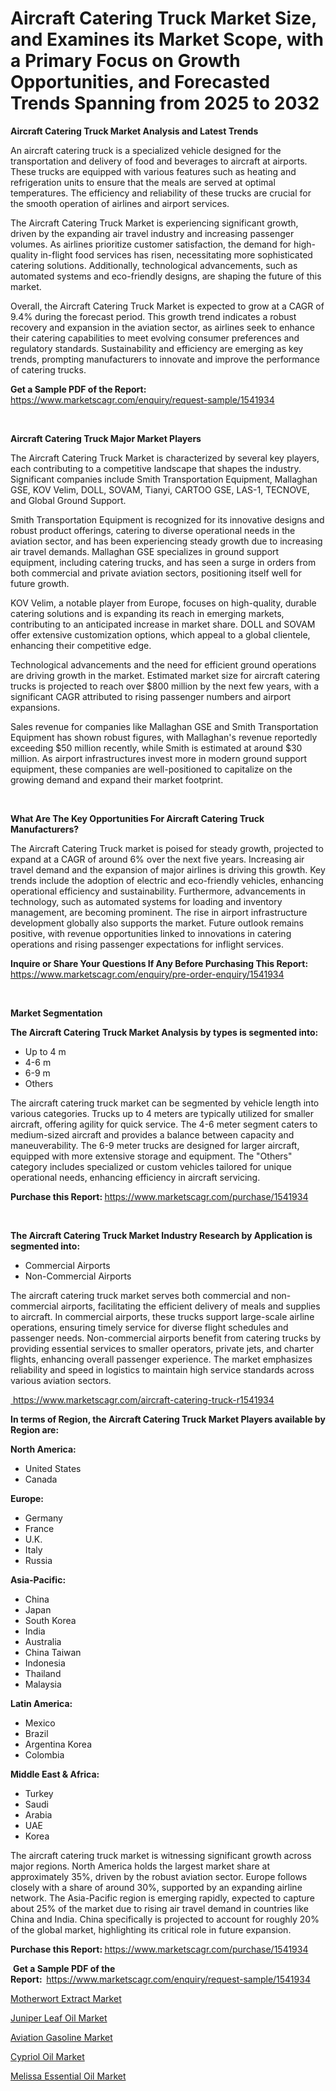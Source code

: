 <p><h1>Aircraft Catering Truck Market Size, and Examines its Market Scope, with a Primary Focus on Growth Opportunities, and Forecasted Trends Spanning from 2025 to 2032</h1></p><p><strong>Aircraft Catering Truck Market Analysis and Latest Trends</strong></p>
<p><p>An aircraft catering truck is a specialized vehicle designed for the transportation and delivery of food and beverages to aircraft at airports. These trucks are equipped with various features such as heating and refrigeration units to ensure that the meals are served at optimal temperatures. The efficiency and reliability of these trucks are crucial for the smooth operation of airlines and airport services.</p><p>The Aircraft Catering Truck Market is experiencing significant growth, driven by the expanding air travel industry and increasing passenger volumes. As airlines prioritize customer satisfaction, the demand for high-quality in-flight food services has risen, necessitating more sophisticated catering solutions. Additionally, technological advancements, such as automated systems and eco-friendly designs, are shaping the future of this market.</p><p>Overall, the Aircraft Catering Truck Market is expected to grow at a CAGR of 9.4% during the forecast period. This growth trend indicates a robust recovery and expansion in the aviation sector, as airlines seek to enhance their catering capabilities to meet evolving consumer preferences and regulatory standards. Sustainability and efficiency are emerging as key trends, prompting manufacturers to innovate and improve the performance of catering trucks.</p></p>
<p><strong>Get a Sample PDF of the Report:&nbsp;</strong> <a href="https://www.marketscagr.com/enquiry/request-sample/1541934?utm_campaign=1895&utm_medium=2&utm_source=Github&utm_content=ia&utm_term=30012025&utm_id=aircraft-catering-truck">https://www.marketscagr.com/enquiry/request-sample/1541934</a></p>
<p>&nbsp;</p>
<p><strong>Aircraft Catering Truck Major Market Players</strong></p>
<p><p>The Aircraft Catering Truck Market is characterized by several key players, each contributing to a competitive landscape that shapes the industry. Significant companies include Smith Transportation Equipment, Mallaghan GSE, KOV Velim, DOLL, SOVAM, Tianyi, CARTOO GSE, LAS-1, TECNOVE, and Global Ground Support. </p><p>Smith Transportation Equipment is recognized for its innovative designs and robust product offerings, catering to diverse operational needs in the aviation sector, and has been experiencing steady growth due to increasing air travel demands. Mallaghan GSE specializes in ground support equipment, including catering trucks, and has seen a surge in orders from both commercial and private aviation sectors, positioning itself well for future growth.</p><p>KOV Velim, a notable player from Europe, focuses on high-quality, durable catering solutions and is expanding its reach in emerging markets, contributing to an anticipated increase in market share. DOLL and SOVAM offer extensive customization options, which appeal to a global clientele, enhancing their competitive edge. </p><p>Technological advancements and the need for efficient ground operations are driving growth in the market. Estimated market size for aircraft catering trucks is projected to reach over $800 million by the next few years, with a significant CAGR attributed to rising passenger numbers and airport expansions.</p><p>Sales revenue for companies like Mallaghan GSE and Smith Transportation Equipment has shown robust figures, with Mallaghan's revenue reportedly exceeding $50 million recently, while Smith is estimated at around $30 million. As airport infrastructures invest more in modern ground support equipment, these companies are well-positioned to capitalize on the growing demand and expand their market footprint.</p></p>
<p>&nbsp;</p>
<p><strong>What Are The Key Opportunities For Aircraft Catering Truck Manufacturers?</strong></p>
<p><p>The Aircraft Catering Truck market is poised for steady growth, projected to expand at a CAGR of around 6% over the next five years. Increasing air travel demand and the expansion of major airlines is driving this growth. Key trends include the adoption of electric and eco-friendly vehicles, enhancing operational efficiency and sustainability. Furthermore, advancements in technology, such as automated systems for loading and inventory management, are becoming prominent. The rise in airport infrastructure development globally also supports the market. Future outlook remains positive, with revenue opportunities linked to innovations in catering operations and rising passenger expectations for inflight services.</p></p>
<p><strong>Inquire or Share Your Questions If Any Before Purchasing This Report:</strong> <a href="https://www.marketscagr.com/enquiry/pre-order-enquiry/1541934?utm_campaign=1895&utm_medium=2&utm_source=Github&utm_content=ia&utm_term=30012025&utm_id=aircraft-catering-truck">https://www.marketscagr.com/enquiry/pre-order-enquiry/1541934</a></p>
<p>&nbsp;</p>
<p><strong>Market Segmentation</strong></p>
<p><strong>The Aircraft Catering Truck Market Analysis by types is segmented into:</strong></p>
<p><ul><li>Up to 4 m</li><li>4-6 m</li><li>6-9 m</li><li>Others</li></ul></p>
<p><p>The aircraft catering truck market can be segmented by vehicle length into various categories. Trucks up to 4 meters are typically utilized for smaller aircraft, offering agility for quick service. The 4-6 meter segment caters to medium-sized aircraft and provides a balance between capacity and maneuverability. The 6-9 meter trucks are designed for larger aircraft, equipped with more extensive storage and equipment. The "Others" category includes specialized or custom vehicles tailored for unique operational needs, enhancing efficiency in aircraft servicing.</p></p>
<p><strong>Purchase this Report:&nbsp;</strong><a href="https://www.marketscagr.com/purchase/1541934?utm_campaign=1895&utm_medium=2&utm_source=Github&utm_content=ia&utm_term=30012025&utm_id=aircraft-catering-truck">https://www.marketscagr.com/purchase/1541934</a></p>
<p>&nbsp;</p>
<p><strong>The Aircraft Catering Truck Market Industry Research by Application is segmented into:</strong></p>
<p><ul><li>Commercial Airports</li><li>Non-Commercial Airports</li></ul></p>
<p><p>The aircraft catering truck market serves both commercial and non-commercial airports, facilitating the efficient delivery of meals and supplies to aircraft. In commercial airports, these trucks support large-scale airline operations, ensuring timely service for diverse flight schedules and passenger needs. Non-commercial airports benefit from catering trucks by providing essential services to smaller operators, private jets, and charter flights, enhancing overall passenger experience. The market emphasizes reliability and speed in logistics to maintain high service standards across various aviation sectors.</p></p>
<p><a href="https://www.marketscagr.com/aircraft-catering-truck-r1541934?utm_campaign=1895&utm_medium=2&utm_source=Github&utm_content=ia&utm_term=30012025&utm_id=aircraft-catering-truck">&nbsp;https://www.marketscagr.com/aircraft-catering-truck-r1541934</a></p>
<p><strong>In terms of Region, the Aircraft Catering Truck Market Players available by Region are:</strong></p>
<p>
    <p> <strong> North America: </strong>
        <ul>
            <li>United States</li>
            <li>Canada</li>
        </ul>
        </p> 
    <p> <strong> Europe: </strong>
        <ul>
            <li>Germany</li>
            <li>France</li>
            <li>U.K.</li>
            <li>Italy</li>
            <li>Russia</li>
        </ul>
        </p> 
    <p> <strong> Asia-Pacific: </strong>
        <ul>
            <li>China</li>
            <li>Japan</li>
            <li>South Korea</li>
            <li>India</li>
            <li>Australia</li>
            <li>China Taiwan</li>
            <li>Indonesia</li>
            <li>Thailand</li>
            <li>Malaysia</li>
        </ul>
        </p> 
    <p> <strong> Latin America: </strong>
        <ul>
            <li>Mexico</li>
            <li>Brazil</li>
            <li>Argentina Korea</li>
            <li>Colombia</li>
        </ul>
        </p> 
    <p> <strong> Middle East & Africa: </strong>
        <ul>
            <li>Turkey</li>
            <li>Saudi</li>
            <li>Arabia</li>
            <li>UAE</li>
            <li>Korea</li>
        </ul>
    </p>
    </p>
<p><p>The aircraft catering truck market is witnessing significant growth across major regions. North America holds the largest market share at approximately 35%, driven by the robust aviation sector. Europe follows closely with a share of around 30%, supported by an expanding airline network. The Asia-Pacific region is emerging rapidly, expected to capture about 25% of the market due to rising air travel demand in countries like China and India. China specifically is projected to account for roughly 20% of the global market, highlighting its critical role in future expansion.</p></p>
<p><strong>Purchase this Report: </strong><a href="https://www.marketscagr.com/purchase/1541934?utm_campaign=1895&utm_medium=2&utm_source=Github&utm_content=ia&utm_term=30012025&utm_id=aircraft-catering-truck">https://www.marketscagr.com/purchase/1541934</a></p>
<p>&nbsp;<strong>Get a Sample PDF of the Report:&nbsp;&nbsp;</strong><a href="https://www.marketscagr.com/enquiry/request-sample/1541934?utm_campaign=1895&utm_medium=2&utm_source=Github&utm_content=ia&utm_term=30012025&utm_id=aircraft-catering-truck">https://www.marketscagr.com/enquiry/request-sample/1541934</a></p>
<p><strong></strong></p>
<p><p><a href="https://github.com/irfadac/Market-Research-Report-List-5/blob/main/motherwort-extract-market.md?utm_campaign=1895&utm_medium=2&utm_source=Github&utm_content=ia&utm_term=30012025&utm_id=aircraft-catering-truck">Motherwort Extract Market</a></p><p><a href="https://github.com/gerdabatiskzv9/Market-Research-Report-List-1/blob/main/juniper-leaf-oil-market.md?utm_campaign=1895&utm_medium=2&utm_source=Github&utm_content=ia&utm_term=30012025&utm_id=aircraft-catering-truck">Juniper Leaf Oil Market</a></p><p><a href="https://github.com/nafidurii/Market-Research-Report-List-1/blob/main/aviation-gasoline-market.md?utm_campaign=1895&utm_medium=2&utm_source=Github&utm_content=ia&utm_term=30012025&utm_id=aircraft-catering-truck">Aviation Gasoline Market</a></p><p><a href="https://github.com/JakirUddin651/Market-Research-Report-List-1/blob/main/cypriol-oil-market.md?utm_campaign=1895&utm_medium=2&utm_source=Github&utm_content=ia&utm_term=30012025&utm_id=aircraft-catering-truck">Cypriol Oil Market</a></p><p><a href="https://github.com/bensemilia864/Market-Research-Report-List-1/blob/main/melissa-essential-oil-market.md?utm_campaign=1895&utm_medium=2&utm_source=Github&utm_content=ia&utm_term=30012025&utm_id=aircraft-catering-truck">Melissa Essential Oil Market</a></p></p>